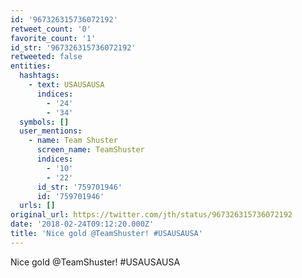 ```yaml
---
id: '967326315736072192'
retweet_count: '0'
favorite_count: '1'
id_str: '967326315736072192'
retweeted: false
entities:
  hashtags:
    - text: USAUSAUSA
      indices:
        - '24'
        - '34'
  symbols: []
  user_mentions:
    - name: Team Shuster
      screen_name: TeamShuster
      indices:
        - '10'
        - '22'
      id_str: '759701946'
      id: '759701946'
  urls: []
original_url: https://twitter.com/jth/status/967326315736072192
date: '2018-02-24T09:12:20.000Z'
title: 'Nice gold @TeamShuster! #USAUSAUSA'
---
```


Nice gold @TeamShuster! #USAUSAUSA